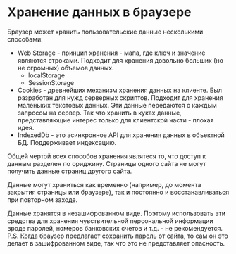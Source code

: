 # Хранение данных в браузере

Браузер может хранить пользовательские данные несколькими способами:

* Web Storage - принцип хранения - мапа, где ключ и значение являются строками. Подходит для хранения довольно больших (но не огромных) объемов данных.
  * localStorage
  * SessionStorage
* Cookies - древнейших механизм хранения данных на клиенте. Был разработан для нужд серверных скриптов. Подходит для хранения маленьких текстовых данных. Эти данные передаются с каждым запросом на сервер. Так что хранить в куках данные, представляющие интерес только для клиентской части - плохая идея.
* IndexedDb - это асинхронное API для хранения данных в объектной БД. Поддерживает индексацию.

Общей чертой всех способов хранения являтеся то, что доступ к данным разделен по ориджину. Страницы одного сайта не могут получить данные страниц другого сайта.

Данные могут храниться как временно (например, до момента закрытия страницы или браузере), так и постоянно и восстанавливаться при повторном заходе.

Данные хранятся в незашифрованном виде. Поэтому использовать эти средства для хранения чувствительной персональной информации вроде паролей, номеров банковских счетов и т.д. - не рекомендуется. P.S. Когда браузер предлагает сохранить пароль от сайта, то сам он это делает в зашифрованном виде, так что это не представляет опасность.